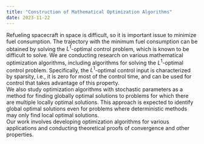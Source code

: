 ```yaml
---
title: "Construction of Mathematical Optimization Algorithms"
date: 2023-11-22
---
```




Refueling spacecraft in space is difficult, so it is important issue to minimize fuel consumption. The trajectory with the minimum fuel consumption can be obtained by solving the $L^1$-optimal control problem, which is known to be difficult to solve. We are conducting research on various mathematical optimization algorithms, including algorithms for solving the $L^1$-optimal control problem. Specifically, the $L^1$-optimal control input is characterized by sparsity, i.e., it is zero for most of the control time, and can be used for control that takes advantage of this property.  
We also study optimization algorithms with stochastic parameters as a method for finding globally optimal solutions to problems for which there are multiple locally optimal solutions. This approach is expected to identify global optimal solutions even for problems where deterministic methods may only find local optimal solutions.  
Our work involves developing optimization algorithms for various applications and conducting theoretical proofs of convergence and other properties.